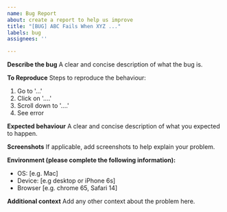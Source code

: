 ```yaml
---
name: Bug Report
about: create a report to help us improve
title: "[BUG] ABC Fails When XYZ ..."
labels: bug
assignees: ''

---
```


**Describe the bug**
A clear and concise description of what the bug is.

**To Reproduce**
Steps to reproduce the behaviour:
1. Go to '...'
2. Click on '....'
3. Scroll down to '....'
4. See error

**Expected behaviour**
A clear and concise description of what you expected to happen.

**Screenshots**
If applicable, add screenshots to help explain your problem.

**Environment (please complete the following information):**
 - OS: [e.g. Mac]
 - Device: [e.g desktop or iPhone 6s]
 - Browser [e.g. chrome 65, Safari 14]

**Additional context**
Add any other context about the problem here.
